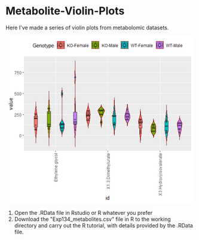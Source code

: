 # Metabolite-Violin-Plots
Here I've made a series of violin plots from metabolomic datasets. 

![alt text](https://github.com/vinmperez/Metabolite-Violin-Plots/blob/master/Metabolites_final.png)

1) Open the .RData file in Rstudio or R whatever you prefer
2) Download the "Exp134_metabolites.csv" file in R to the working directory and carry out the R tutorial, with details provided by the .RData file.

